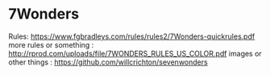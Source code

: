 # 7Wonders

Rules: 
https://www.fgbradleys.com/rules/rules2/7Wonders-quickrules.pdf
more rules or something : http://rprod.com/uploads/file/7WONDERS_RULES_US_COLOR.pdf
images or other things : https://github.com/willcrichton/sevenwonders
